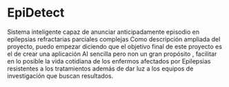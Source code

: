 # EpiDetect
Sistema inteligente capaz de anunciar  anticipadamente episodio en epilepsias refractarias parciales complejas
Como descripción ampliada del proyecto, puedo empezar diciendo que el objetivo final de este proyecto es el de crear una aplicación AI sencilla pero non un gran propósito , facilitar en lo posible la vida cotidiana de los enfermos afectados por Epilepsias resistentes a los tratamientos además de dar luz a los equipos de investigación que buscan resultados.
